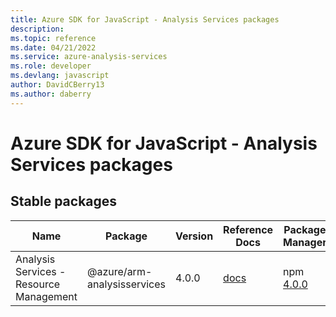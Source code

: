 ```yaml
---
title: Azure SDK for JavaScript - Analysis Services packages
description: 
ms.topic: reference
ms.date: 04/21/2022
ms.service: azure-analysis-services
ms.role: developer
ms.devlang: javascript
author: DavidCBerry13
ms.author: daberry
---
```


# Azure SDK for JavaScript - Analysis Services packages

## Stable packages

| Name                  | Package              | Version          | Reference Docs         | Package Manager                |
|-----------------------|----------------------|------------------|------------------------|--------------------------------|
| Analysis Services - Resource Management | @azure/arm-analysisservices | 4.0.0 | [docs](/azure/javascript/sdk/sdk-demo2/analysis-services/azure-arm-analysisservices/stable)  | npm [4.0.0](https://www.npmjs.com/package/%40azure%2Farm-analysisservices) |
 

 


 